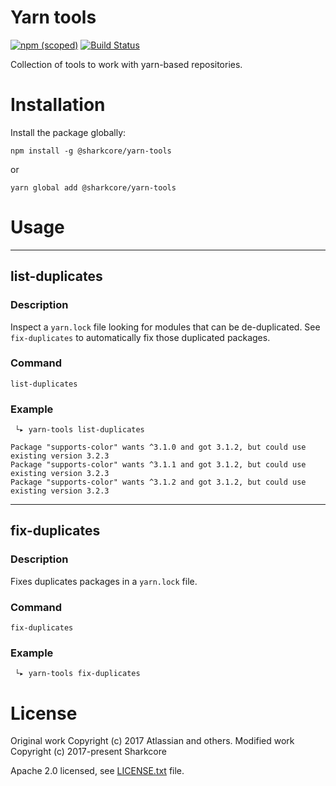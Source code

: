 # Yarn tools
[![npm (scoped)](https://img.shields.io/npm/v/@sharkcore/yarn-tools.svg)](https://yarn.pm/@sharkcore/yarn-tools) [![Build Status](https://travis-ci.org/sharkcore/yarn-tools.svg?branch=master)](https://travis-ci.org/sharkcore/yarn-tools)

Collection of tools to work with yarn-based repositories.

# Installation

Install the package globally:

```
npm install -g @sharkcore/yarn-tools
```

or

```
yarn global add @sharkcore/yarn-tools
```


# Usage
---
## list-duplicates

### Description
Inspect a `yarn.lock` file looking for modules that can be de-duplicated. See `fix-duplicates` to automatically fix those duplicated packages.

### Command
`list-duplicates`

### Example

```
 └▸ yarn-tools list-duplicates

Package "supports-color" wants ^3.1.0 and got 3.1.2, but could use existing version 3.2.3
Package "supports-color" wants ^3.1.1 and got 3.1.2, but could use existing version 3.2.3
Package "supports-color" wants ^3.1.2 and got 3.1.2, but could use existing version 3.2.3
```

---

## fix-duplicates

### Description
Fixes duplicates packages in a `yarn.lock` file.

### Command
`fix-duplicates`

### Example

```
 └▸ yarn-tools fix-duplicates
```

# License

Original work Copyright (c) 2017 Atlassian and others. Modified work Copyright (c) 2017-present Sharkcore

Apache 2.0 licensed, see [LICENSE.txt](LICENSE.txt) file.
